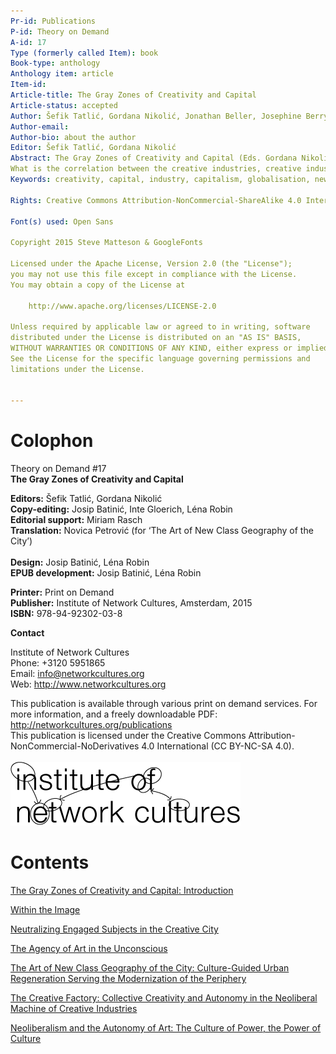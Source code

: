 ```yaml
---
Pr-id: Publications   
P-id: Theory on Demand  
A-id: 17  
Type (formerly called Item): book  
Book-type: anthology  
Anthology item: article  
Item-id:   
Article-title: The Gray Zones of Creativity and Capital  
Article-status: accepted  
Author: Šefik Tatlić, Gordana Nikolić, Jonathan Beller, Josephine Berry Slater, Marc James Léger, Ana Vilenica, Sandi Abram, Irmgard Emmelheinz
Author-email:    
Author-bio: about the author     
Editor: Šefik Tatlić, Gordana Nikolić
Abstract: The Gray Zones of Creativity and Capital (Eds. Gordana Nikolić and Šefik Tatlić) consists of works from a diverse range of authors from around the globe. The collection brings together six essays that offer a critique of the relationship between the creative industries and capital.
What is the correlation between the creative industries, creative industry policies as a global phenomenon and their connection with the new media paradigm? How can the phenomenon be critiqued in the context of the actual, neoliberal, flexible regime of reproduction of capital? This publication treats ‘the networked world’ — its democracies, cognitivities, attention and culture — as a domain wherein forms of the reproduction of capitalism are reorganized and ‘modernized’.
Keywords: creativity, capital, industry, capitalism, globalisation, new media, neoliberal, politics, network, democracy, culture, modernity, hierarchy, exploitation, society, economy, imperalism, colonialism, empire, power, system, gentrification, post-modernism 
  
Rights: Creative Commons Attribution-NonCommercial-ShareAlike 4.0 International (CC-BY-NC-SA 4.0)

Font(s) used: Open Sans

Copyright 2015 Steve Matteson & GoogleFonts

Licensed under the Apache License, Version 2.0 (the "License");
you may not use this file except in compliance with the License.
You may obtain a copy of the License at

    http://www.apache.org/licenses/LICENSE-2.0

Unless required by applicable law or agreed to in writing, software
distributed under the License is distributed on an "AS IS" BASIS,
WITHOUT WARRANTIES OR CONDITIONS OF ANY KIND, either express or implied.
See the License for the specific language governing permissions and
limitations under the License.


---
```



# Colophon

Theory on Demand #17  
**The Gray Zones of Creativity and Capital**


**Editors:** Šefik Tatlić, Gordana Nikolić<br/>
**Copy-editing:**  Josip Batinić, Inte Gloerich, Léna Robin<br/>
**Editorial support:** Miriam Rasch<br/>
**Translation:** Novica Petrović (for ‘The Art of New Class Geography of the City’)
<br><br>
**Design:** Josip Batinić, Léna Robin
<br/>
**EPUB development:** Josip Batinić, Léna Robin
<br/> 

**Printer:** Print on Demand<br/>
**Publisher:** Institute of Network Cultures, Amsterdam, 2015<br/>
**ISBN:** 978-94-92302-03-8<br/> 


**Contact**

Institute of Network Cultures<br/> 
Phone: +3120 5951865<br/>
Email: info@networkcultures.org<br/>
Web: <http://www.networkcultures.org><br/>

This publication is available through various print on demand services.
For more information, and a freely downloadable PDF:
<http://networkcultures.org/publications><br/>
This publication is licensed under the Creative Commons Attribution-NonCommercial-NoDerivatives 4.0 International (CC BY-NC-SA 4.0).<br/><br/>
![](imgs/INC-logo.png)


# Contents

<a href="ch003.xhtml">The Gray Zones of Creativity and Capital: Introduction</a><br/>

<a href="ch004.xhtml">Within the Image</a><br/>

<a href="ch005.xhtml">Neutralizing Engaged Subjects in the Creative City</a><br/>

<a href="ch006.xhtml">The Agency of Art in the Unconscious</a><br/>

<a href="ch007.xhtml">The Art of New Class Geography of the City: Culture-Guided
Urban Regeneration Serving the Modernization of the Periphery</a><br/>

<a href="ch008.xhtml">The Creative Factory: Collective Creativity and Autonomy
in the Neoliberal Machine of Creative Industries</a><br/>

<a href="ch009.xhtml">Neoliberalism and the Autonomy of Art:
The Culture of Power, the Power of Culture	</a><br/>
<br/>

